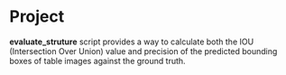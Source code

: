 # Project
**evaluate_struture** script provides a way to calculate both the IOU (Intersection Over Union) value and precision of the predicted bounding boxes of table images against the ground truth.
